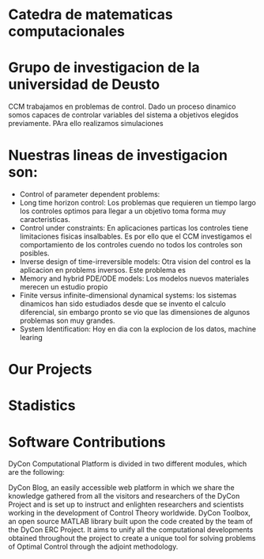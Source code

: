 # Catedra de matematicas computacionales 
<!-- Pa -->
# Grupo de investigacion de la universidad de Deusto

CCM trabajamos en problemas de control. Dado un proceso dinamico somos capaces de controlar variables del sistema a objetivos elegidos previamente. PAra ello realizamos simulaciones 

# Nuestras lineas de investigacion son:
<!-- Need Representatives simulations of this ... -->
- Control of parameter dependent problems: 
- Long time horizon control: Los problemas  que requieren un tiempo largo los controles optimos para llegar a un objetivo toma forma muy caracteristicas. 
- Control under constraints: En aplicaciones  particas los controles tiene limitaciones fisicas insalbables. Es por ello que el CCM investigamos el comportamiento de los controles cuendo no todos los controles son posibles.
- Inverse design of time-irreversible models: Otra vision del control es la aplicacion en problems inversos. Este problema es
- Memory and hybrid PDE/ODE models: Los modelos nuevos materiales merecen un estudio propio 
- Finite versus infinite-dimensional dynamical systems: los sistemas dinamicos han sido estudiados desde que se invento el calculo diferencial, sin embargo pronto se vio que las dimensiones de algunos problemas son muy grandes. 
- System Identification: Hoy en dia con la explocion de los datos, machine learing 


# Our Projects 
<!-- DyCon -->
<!-- Elkartek -->
<!--  ROAD2DC  -->
<!-- Conflex -->
# Stadistics
<!-- Papers -->
<!-- People -->
<!-- Skills  -->
# Software Contributions 
DyCon Computational Platform is divided in two different modules, which are the following:

DyCon Blog, an easily accessible web platform in which we share the knowledge gathered from all the visitors and researchers of the DyCon Project and is set up to instruct and enlighten researchers and scientists working in the development of Control Theory worldwide.
DyCon Toolbox, an open source MATLAB library built upon the code created by the team of the DyCon ERC Project. It aims to unify all the computational developments obtained throughout the project to create a unique tool for solving problems of Optimal Control through the adjoint methodology.